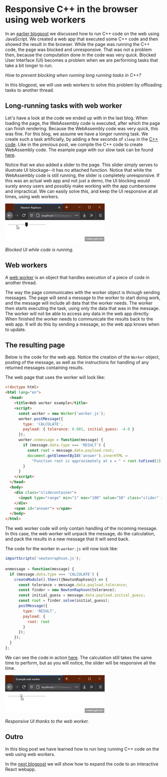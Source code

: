 # Responsive C++ in the browser using web workers

In an [earlier blogpost](../js-webapp/README.md) we discussed how to run C++ code on the web using JavaScript. We
created a web app that executed some C++ code and then showed the result in the browser. While the page was running the
C++ code, the page was blocked and unresponsive. That was not a problem then, because the computation done in the code
was very quick. Blocked User Interface (UI) becomes a problem when we are performing tasks that take a bit longer to
run.

_How to prevent blocking when running long running tasks in C++?_

In this blogpost, we will use web workers to solve this problem by offloading tasks to another thread.

## Long-running tasks with web worker

Let's have a look at the code we ended up with in the last blog. When loading the page, the WebAssembly code is
executed, after which the page can finish rendering. Because the WebAssembly code was very quick, this was fine. For
this blog, we assume we have a longer running task. We create such a task artificially, by adding a few seconds of
`sleep` in the [C++ code](newtonraphson.cpp). Like in the previous post, we compile the C++ code to create
WebAssembly code. The example page with our slow task can be found
[here](https://nlesc-jcer.github.io/run-cpp-on-web/js-webapp-async/example-blocking.html).

Notice that we also added a slider to the page. This slider simply serves to illustrate UI blockage--it has no attached
function. Notice that while the WebAssembly code is still running, the slider is completely unresponsive. If this was an
actual web app and not just a demo, the UI blocking would surely annoy users and possibly make working with the app
cumbersome and impractical. We can easily solve this, and keep the UI responsive at all times, using web workers.

![blocking ui](blocking.gif)

_Blocked UI while code is running._

## Web workers

A [web worker](https://developer.mozilla.org/en-US/docs/Web/API/Web_Workers_API) is an object that handles execution of
a piece of code in another thread.

The way the page communicates with the worker object is through sending messages. The page will send a message to the
worker to start doing work, and the message will include all data that the worker needs. The worker then starts
executing the task, using only the data that was in the message. The worker will not be able to access any data in the
web app directly. When finished the worker needs to communicate the results back to the web app. It will do this by
sending a message, so the web app knows when to update. 

## The resulting page

Below is the code for the web app. Notice the creation of the `Worker` object, posting of the message, as well as the
instructions for handling of any returned messages containing results.

The web page that uses the worker will look like:

```html
<!doctype html>
<html lang="en">
  <head>
    <title>Web worker example</title>
    <script>
      const worker = new Worker('worker.js');
      worker.postMessage({
        type: 'CALCULATE',
        payload: { tolerance: 0.001, initial_guess: -4.0 }
      });
      worker.onmessage = function(message) {
        if (message.data.type === 'RESULT') {
          const root = message.data.payload.root;
          document.getElementById('answer').innerHTML =
            "Function root is approximately at x = " + root.toFixed(2);
        }
      }
    </script>
  </head>
  <body>
    <div class="slidecontainer">
      <input type="range" min="1" max="100" value="50" class="slider" id="myRange">
    </div>
    <span id="answer"> </span>
  </body>
</html>
```

The web worker code will only contain handling of the incoming message. In this case, the web worker will unpack the
message, do the calculation, and pack the results in a new message that it will send back.

The code for the worker in `worker.js` will now look like:

```js
importScripts('newtonraphson.js');

onmessage = function(message) {
  if (message.data.type === 'CALCULATE') {
    createModule().then(({NewtonRaphson}) => {
      const tolerance = message.data.payload.tolerance;
      const finder = new NewtonRaphson(tolerance);
      const initial_guess = message.data.payload.initial_guess;
      const root = finder.solve(initial_guess);
      postMessage({
        type: 'RESULT',
        payload: {
          root: root
        }
      });
    });
  }
};
```

We can see the code in action
[here](https://nlesc-jcer.github.io/run-cpp-on-web/js-webapp-async/example-web-worker.html). The calculation still takes
the same time to perform, but as you will notice, the slider will be responsive all the time.

![responsive ui](web-worker.gif)

_Responsive UI thanks to the web worker._

## Outro

In this blog post we have learned how to run long running C++ code on the web using web workers.

In the [next blogpost](../js-react/README.md) we will show how to expand the code to an interactive React webapp.
